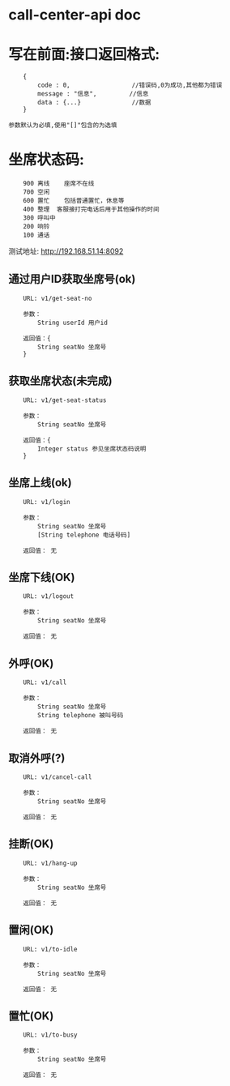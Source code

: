 # call-center-api doc

# 写在前面:接口返回格式:
```
	{    
		code : 0,                 //错误码,0为成功,其他都为错误
		message : "信息",         //信息
		data : {...}              //数据
	}
    
参数默认为必填,使用"[]"包含的为选填
```
# 坐席状态码:
```
	900 离线    座席不在线
	700 空闲
	600 置忙    包括普通置忙，休息等
	400 整理  客服接打完电话后用于其他操作的时间
	300 呼叫中
	200 响铃
	100 通话
```

测试地址: http://192.168.51.14:8092

## 通过用户ID获取坐席号(ok)
```
	URL: v1/get-seat-no

	参数：   
		String userId 用户id

	返回值：{
		String seatNo 坐席号
	}
```
## 获取坐席状态(未完成)
```
	URL: v1/get-seat-status

	参数：   
		String seatNo 坐席号
		
	返回值：{
		Integer status 参见坐席状态码说明
	}
```
## 坐席上线(ok)
```
	URL: v1/login

	参数：   
		String seatNo 坐席号
		[String telephone 电话号码]
		
	返回值： 无
``` 

## 坐席下线(OK)
```
	URL: v1/logout

	参数：   
		String seatNo 坐席号
		
	返回值： 无
``` 
## 外呼(OK)
```
	URL: v1/call

	参数：   
		String seatNo 坐席号
		String telephone 被叫号码
		
	返回值： 无
``` 
## 取消外呼(?)
```
	URL: v1/cancel-call

	参数：   
		String seatNo 坐席号
		
	返回值： 无
``` 
## 挂断(OK)
```
	URL: v1/hang-up

	参数：   
		String seatNo 坐席号
		
	返回值： 无
``` 
## 置闲(OK)
```
	URL: v1/to-idle

	参数：   
		String seatNo 坐席号
		
	返回值： 无
``` 
## 置忙(OK)
```
	URL: v1/to-busy

	参数：   
		String seatNo 坐席号
		
	返回值： 无
``` 
